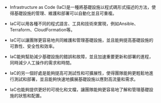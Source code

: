- Infrastructure as Code (IaC)是一種將基礎設施以程式碼形式描述的方法，使得基礎設施的管理、維護和部署可以自動化並且可重複。

- IaC可以用各種不同的程式語言、工具和技術來實現，例如Ansible、Terraform、CloudFormation等。

- IaC可以讓團隊更容易地共同維護和管理基礎設施，並且能夠提高基礎設施的可靠性、安全性和效率。

- IaC能夠幫助減少基礎設施的錯誤和故障，並且加速重要更新和部署的進程，同時減少人工操作的需求和時間。

- IaC的另一個好處是能夠提高可測試性和可擴展性，使得團隊能夠更輕鬆地進行測試和部署，並且能夠快速地擴展基礎設施以應對高流量和需求。

- IaC也能夠提供更好的可視化和文檔，讓團隊能夠更容易地了解和管理基礎設施的狀態和配置。